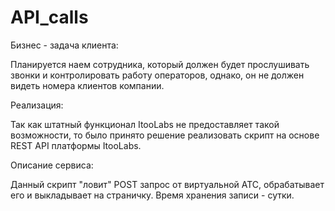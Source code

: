 # API_calls

Бизнес - задача клиента: 

Планируется наем сотрудника, который должен будет прослушивать звонки и контролировать работу операторов, однако, он не должен видеть номера клиентов компании.

Реализация: 

Так как штатный функционал ItooLabs не предоставляет такой возможности, то было принято решение реализовать скрипт на основе REST API платформы ItooLabs. 

Описание сервиса: 

Данный скрипт "ловит" POST запрос от виртуальной АТС, обрабатывает его и выкладывает на страничку. Время хранения записи - сутки.
